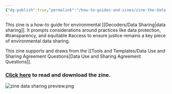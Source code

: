 ```yaml
---
{"dg-publish":true,"permalink":"/how-to-guides-and-zines/zine-the-data-we-own/","tags":["transparency","access"]}
---
```


This zine is a how-to guide for environmental [[Decoders/Data Sharing\|data sharing]]. It prompts considerations around practices like data protection, #transparency, and equitable #access to ensure justice remains a key piece of environmental data sharing.

  

This zine supports and draws from the [[Tools and Templates/Data Use and Sharing Agreement Questions\|Data Use and Sharing Agreement Questions]].

  
### [Click here](https://zenodo.org/records/15285148) to read and download the zine.


![zine data sharing preview.png](/img/user/Photos%20for%20Resource%20Library/zine%20data%20sharing%20preview.png)